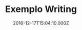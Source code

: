 ---
templateKey: writing-post
color: 7
title: Exemplo Writing
date: 2016-12-17T15:04:10.000Z
thumbnail: /img/thumbnail.png
illustration: /img/products-full-width.png
description: This is just a small example of Writing
details: Book. 99x99. 12/2010
---